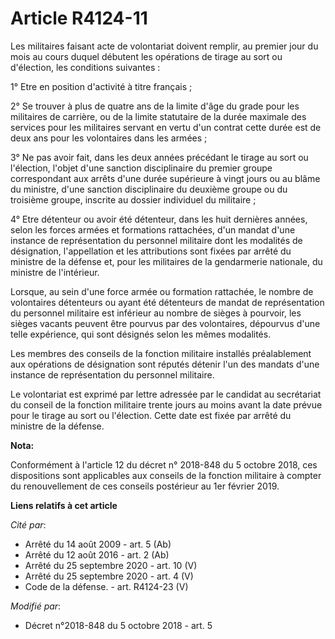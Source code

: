 # Article R4124-11

Les militaires faisant acte de volontariat doivent remplir, au premier jour du mois au cours duquel débutent les opérations
de tirage au sort ou d'élection, les conditions suivantes :

1° Etre en position d'activité à titre français ;

2° Se trouver à plus de quatre ans de la limite d'âge du grade pour les militaires de carrière, ou de la limite statutaire de
la durée maximale des services pour les militaires servant en vertu d'un contrat cette durée est de deux ans pour les
volontaires dans les armées ;

3° Ne pas avoir fait, dans les deux années précédant le tirage au sort ou l'élection, l'objet d'une sanction disciplinaire du
premier groupe correspondant aux arrêts d'une durée supérieure à vingt jours ou au blâme du ministre, d'une sanction
disciplinaire du deuxième groupe ou du troisième groupe, inscrite au dossier individuel du militaire ;

4° Etre détenteur ou avoir été détenteur, dans les huit dernières années, selon les forces armées et formations rattachées,
d'un mandat d'une instance de représentation du personnel militaire dont les modalités de désignation, l'appellation et les
attributions sont fixées par arrêté du ministre de la défense et, pour les militaires de la gendarmerie nationale, du
ministre de l'intérieur.

Lorsque, au sein d'une force armée ou formation rattachée, le nombre de volontaires détenteurs ou ayant été détenteurs de
mandat de représentation du personnel militaire est inférieur au nombre de sièges à pourvoir, les sièges vacants peuvent être
pourvus par des volontaires, dépourvus d'une telle expérience, qui sont désignés selon les mêmes modalités.

Les membres des conseils de la fonction militaire installés préalablement aux opérations de désignation sont réputés détenir
l'un des mandats d'une instance de représentation du personnel militaire.

Le volontariat est exprimé par lettre adressée par le candidat au secrétariat du conseil de la fonction militaire trente
jours au moins avant la date prévue pour le tirage au sort ou l'élection. Cette date est fixée par arrêté du ministre de la
défense.

**Nota:**

Conformément à l'article 12 du décret n° 2018-848 du 5 octobre 2018, ces dispositions sont applicables aux conseils de la
fonction militaire à compter du renouvellement de ces conseils postérieur au 1er février 2019.

**Liens relatifs à cet article**

_Cité par_:

  - Arrêté du 14 août 2009 - art. 5 (Ab)
  - Arrêté du 12 août 2016 - art. 2 (Ab)
  - Arrêté du 25 septembre 2020 - art. 10 (V)
  - Arrêté du 25 septembre 2020 - art. 4 (V)
  - Code de la défense. - art. R4124-23 (V)

_Modifié par_:

  - Décret n°2018-848 du 5 octobre 2018 - art. 5
